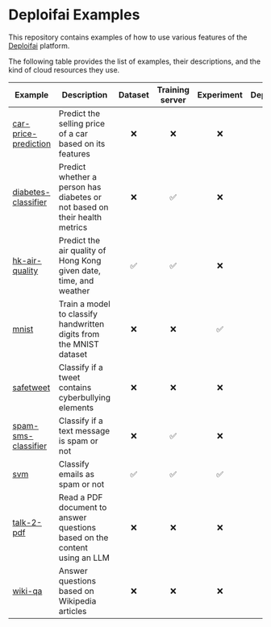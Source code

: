 # Deploifai Examples

This repository contains examples of how to use various features 
of the [Deploifai](https://deploif.ai) platform.

The following table provides the list of examples, their descriptions, and the kind of cloud resources they use.

| Example                                      | Description                                                                | Dataset | Training server | Experiment | Deployment |
|----------------------------------------------|----------------------------------------------------------------------------|:---:|:---:|:---:|:---:|
| [car-price-prediction](car-price-prediction) | Predict the selling price of a car based on its features                   | ❌ | ❌ | ❌ | ✅ |
| [diabetes-classifier](diabetes-classifier)   | Predict whether a person has diabetes or not based on their health metrics | ❌ | ✅ | ❌ | ✅ |
| [hk-air-quality](hk-air-quality)             | Predict the air quality of Hong Kong given date, time, and weather         | ✅ | ✅ | ❌ | ❌ |
| [mnist](mnist)                               | Train a model to classify handwritten digits from the MNIST dataset        | ❌ | ❌ | ✅ | ❌ |
| [safetweet](safetweet)                       | Classify if a tweet contains cyberbullying elements                        | ❌ | ❌ | ❌ | ✅ |
| [spam-sms-classifier](spam-sms-classifier)   | Classify if a text message is spam or not                                  | ❌ | ✅ | ❌ | ✅ |
| [svm](svm)                                   | Classify emails as spam or not                                             | ✅ | ✅ | ✅ | ❌ |
| [talk-2-pdf](talk-2-pdf)                     | Read a PDF document to answer questions based on the content using an LLM  | ❌ | ❌ | ❌ | ✅ |
| [wiki-qa](wiki-qa)                           | Answer questions based on Wikipedia articles                               | ❌ | ❌ | ❌ | ✅ |
